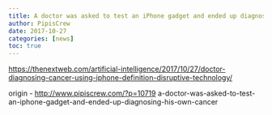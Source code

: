 ```yaml
---
title: A doctor was asked to test an iPhone gadget and ended up diagnosing his own cancer
author: PipisCrew
date: 2017-10-27
categories: [news]
toc: true
---
```


https://thenextweb.com/artificial-intelligence/2017/10/27/doctor-diagnosing-cancer-using-iphone-definition-disruptive-technology/

origin - http://www.pipiscrew.com/?p=10719 a-doctor-was-asked-to-test-an-iphone-gadget-and-ended-up-diagnosing-his-own-cancer